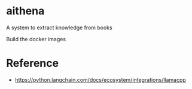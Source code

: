 # aithena
A system to extract knowledge from books

Build the docker images


# Reference

* https://python.langchain.com/docs/ecosystem/integrations/llamacpp

